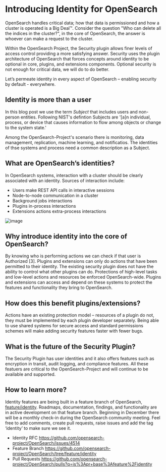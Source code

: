 # Introducing Identity for OpenSearch

OpenSearch handles critical data; how that data is permissioned and how a cluster is operated is a Big Deal™.  Consider the question "Who can delete all the indices in the cluster?", in the core of OpenSearch, the answer is whoever can make a request to the cluster.  

Within the OpenSearch Project, the Security plugin allows finer levels of access control providing a more satisfying answer.  Security uses the plugin architecture of OpenSearch that forces concepts around identity to be optional in core, plugins, and extensions components.  Optional security is not enough for critical data, we will do to do better.

Let’s permeate identity in every aspect of OpenSearch – enabling security by default - everywhere.

## Identity is more than a user
In this blog post we use the term  *Subject* that includes users and non-person entities.  Following NIST's defintion Subjects are '[a]n individual, process, or device that causes information to flow among objects or change to the system state.'

Among the OpenSearch-Project's scenario there is monitoring, data management, replication, machine learning, and notificatios.  The identities of thse systems and process need a common description as a Subject.

## What are OpenSearch’s identities?
In OpenSearch systems, interaction with a cluster should be clearly associated with an identity. Sources of interaction include:
- Users make REST API calls in interactive sessions
- Node-to-node communication in a cluster
- Background jobs interactions
- Plugins in-process interactions
- Extensions actions extra-process interactions

![image](https://user-images.githubusercontent.com/2754967/201424268-5687f162-4857-424b-96b8-ca8aff5f649a.png)

## Why introduce identity into the core of OpenSearch?
By knowing who is performing actions we can check if that user is Authorized [3].  Plugins and extensions can only do actions that have been permitted to their identity.  The existing security plugin does not have the ability to control what other plugins can do.
Protections of high-level tasks and low-level actions and resources be enforced OpenSearch-wide.  Plugins and extensions can access and depend on these systems to protect the features and functionality they bring to OpenSearch.

## How does this benefit plugins/extensions?
Actions have an existing protection model – resources of a plugin do not, they must be implemented by each plugin developer separately.  Being able to use shared systems for secure access and standard permissions schemes will make adding security features faster with fewer bugs.

## What is the future of the Security Plugin?
The Security Plugin has user identities and it also offers features such as encryption in transit, audit logging, and compliance features.  All these featuers are critical to the OpenSearch-Project and will continue to be available and supported.

## How to learn more?
Identity features are being built in a feature branch of OpenSearch, [feature/identity](https://github.com/opensearch-project/OpenSearch/tree/feature/identity). Roadmaps, documentation, findings, and functionality are in active development on that feature branch. Beginning in December there will be a monthly check-in during the OpenSearch community meeting.
Feel free to add comments, create pull requests, raise issues and add the tag ‘identity’ to make sure we see it.

- Identity RFC https://github.com/opensearch-project/OpenSearch/issues/4514
- Feature Branch https://github.com/opensearch-project/OpenSearch/tree/feature/identity 
- Pull Requests https://github.com/opensearch-project/OpenSearch/pulls?q=is%3Apr+base%3Afeature%2Fidentity